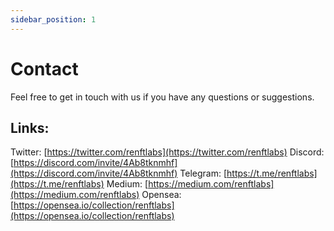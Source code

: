 ```yaml
---
sidebar_position: 1
---
```


# Contact
Feel free to get in touch with us if you have any questions or suggestions. 

## **Links:**

Twitter: [https://twitter.com/renftlabs](https://twitter.com/renftlabs)
Discord: [https://discord.com/invite/4Ab8tknmhf](https://discord.com/invite/4Ab8tknmhf)
Telegram: [https://t.me/renftlabs](https://t.me/renftlabs)
Medium: [https://medium.com/renftlabs](https://medium.com/renftlabs)
Opensea: [https://opensea.io/collection/renftlabs](https://opensea.io/collection/renftlabs)
